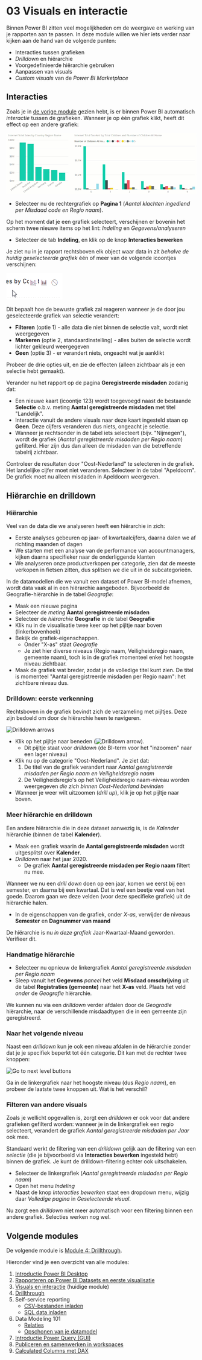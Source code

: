 # 03 Visuals en interactie

Binnen Power BI zitten veel mogelijkheden om de weergave en werking van je rapporten aan te passen. In deze module willen we hier iets verder naar kijken aan de hand van de volgende punten:

* Interacties tussen grafieken
* *Drilldown* en hiërarchie
* Voorgedefinieerde hiërarchie gebruiken
* Aanpassen van visuals
* *Custom visuals* van de *Power BI Marketplace*

## Interacties

Zoals je in [de vorige module](../02-rapporteren-op-dataset/02-rapporteren-op-dataset.md) gezien hebt, is er binnen Power BI automatisch *interactie* tussen de grafieken. Wanneer je op één grafiek klikt, heeft dit effect op een andere grafiek:

![Interactie tussen grafieken](img/01-interactie-tussen-grafieken.gif)

* Selecteer nu de rechtergrafiek op **Pagina 1** (*Aantal klachten ingediend per Misdaad code en Regio naam*).

Op het moment dat je een grafiek selecteert, verschijnen er bovenin het scherm twee nieuwe items op het lint: *Indeling* en *Gegevens/analyseren*

* Selecteer de tab **Indeling**, en klik op de knop **Interacties bewerken**

Je ziet nu in je rapport rechtsboven elk object waar data in zit *behalve de huidig geselecteerde grafiek* één of meer van de volgende icoontjes verschijnen:

![Interaction Icons](img/04-interactie-opties.png)

Dit bepaalt hoe de bewuste grafiek zal reageren wanneer je de door jou geselecteerde grafiek van selectie verandert:

* **Filteren** (optie 1) - alle data die niet binnen de selectie valt, wordt niet weergegeven
* **Markeren** (optie 2, standaardinstelling) - alles buiten de selectie wordt lichter gekleurd weergegeven
* **Geen** (optie 3) - er verandert niets, ongeacht wat je aanklikt

Probeer de drie opties uit, en zie de effecten (alleen zichtbaar als je een selectie hebt gemaakt).

Verander nu het rapport op de pagina **Geregistreerde misdaden** zodanig dat:

* Een nieuwe kaart (icoontje 123) wordt toegevoegd naast de bestaande **Selectie** o.b.v. meting **Aantal geregistreerde misdaden** met titel "Landelijk".
* Interactie vanuit de andere visuals naar deze kaart ingesteld staan op **Geen**. Deze cijfers veranderen dus niets, ongeacht je selectie.
* Wanneer je rechtsonder in de tabel iets selecteert (bijv. "Nijmegen"), wordt de grafiek (*Aantal geregistreerde misdaden per Regio naam*) gefilterd. Hier zijn dus dan alleen de misdaden van die betreffende tabelrij zichtbaar.

Controleer de resultaten door "Oost-Nederland" te selecteren in de grafiek. Het landelijke cijfer moet niet veranderen.
Selecteer in de tabel "Apeldoorn". De grafiek moet nu alleen misdaden in Apeldoorn weergeven.

## Hiërarchie en drilldown

### Hiërarchie

Veel van de data die we analyseren heeft een hiërarchie in zich:

* Eerste analyses gebeuren op jaar- of kwartaalcijfers, daarna dalen we af richting maanden of dagen
* We starten met een analyse van de performance van accountmanagers, kijken daarna specifieker naar de onderliggende klanten
* We analyseren onze productverkopen per categorie, zien dat de meeste verkopen in fietsen zitten, dus splitsen we die uit in de subcategorieën.

In de datamodellen die we vanuit een dataset of Power BI-model afnemen, wordt data vaak al in een hiërarchie aangeboden. Bijvoorbeeld de Geografie-hiërarchie in de tabel *Geografie*:

* Maak een nieuwe pagina
* Selecteer de *meting* **Aantal geregistreerde misdaden**
* Selecteer de *hiërarchie* **Geografie** in de tabel **Geografie**
* Klik nu in de visualisatie twee keer op het pijltje naar boven (linkerbovenhoek)
* Bekijk de grafiek-eigenschappen. 
  * Onder "X-as" staat *Geografie*
  * Je ziet hier diverse niveaus (Regio naam, Veiligheidsregio naam, gemeente naam), toch is in de grafiek momenteel enkel het hoogste niveau zichtbaar.
* Maak de grafiek wat breder, zodat je de volledige titel kunt zien. De titel is momenteel "Aantal geregistreerde misdaden per Regio naam": het zichtbare niveau dus.

### Drilldown: eerste verkenning

Rechtsboven in de grafiek bevindt zich de verzameling met pijltjes. Deze zijn bedoeld om door de hiërarchie heen te navigeren.

![Drilldown arrows](img/07-hierarchy-arrows.png)

* Klik op het pijltje naar beneden (![Drilldown arrow](img/08-drilldown-arrow.png)).
  * Dit pijltje staat voor *drilldown* (de BI-term voor het "inzoomen" naar een lager niveau)
* Klik nu op de categorie "Oost-Nederland". Je ziet dat:
  1. De titel van de grafiek verandert naar *Aantal geregistreerde misdaden per Regio naam en Veiligheidsregio naam*
  2. De Veiligheidsregio's op het Veiligheidsregio naam-niveau worden weergegeven *die zich binnen Oost-Nederland bevinden*
* Wanneer je weer wilt uitzoomen (*drill up*), klik je op het pijltje naar boven.

### Meer hiërarchie en drilldown

Een andere hiërarchie die in deze dataset aanwezig is, is de *Kalender* hiërarchie (binnen de tabel **Kalender**). 

* Maak een grafiek waarin de **Aantal geregistreerde misdaden** wordt uitgesplitst over **Kalender**.
* *Drilldown* naar het jaar 2020.
  * De grafiek **Aantal geregistreerde misdaden per Regio naam** filtert nu mee.

Wanneer we nu een *drill down* doen op een jaar, komen we eerst bij een semester, en daarna bij een kwartaal. Dat is wel een beetje veel van het goede. Daarom gaan we deze velden (voor deze specifieke grafiek) uit de hiërarchie halen.

* In de eigenschappen van de grafiek, onder *X-as*, verwijder de niveaus **Semester** en **Dagnummer van maand**

De hiërarchie is nu *in deze grafiek* Jaar-Kwartaal-Maand geworden. Verifieer dit.

### Handmatige hiërarchie

* Selecteer nu opnieuw de linkergrafiek *Aantal geregistreerde misdaden per Regio naam*
* Sleep vanuit het **Gegevens** *paneel* het veld **Misdaad omschrijving** uit de tabel **Registraties (gemeente)** naar het **X-as** veld. Plaats het veld *onder* de *Geografie* hiërarchie.

We kunnen nu via een *drilldown* verder afdalen door de *Geogradie* hiërarchie, naar de verschillende misdaadtypen die in een gemeente zijn geregistreerd.

### Naar het volgende niveau

Naast een *drilldown* kun je ook een niveau afdalen in de hiërarchie zonder dat je je specifiek beperkt tot één categorie. Dit kan met de rechter twee knoppen:

![Go to next level buttons](img/11-go-to-next-level-buttons.png)

Ga in de linkergrafiek naar het hoogste niveau (dus *Regio naam*), en probeer de laatste twee knoppen uit. Wat is het verschil?

### Filteren van andere visuals

Zoals je wellicht opgevallen is, zorgt een *drilldown* er ook voor dat andere grafieken gefilterd worden: wanneer je in de linkergrafiek een regio selecteert, verandert de grafiek *Aantal geregistreerde misdaden per Jaar* ook mee.

Standaard werkt de filtering van een *drilldown* gelijk aan de filtering van een *selectie* (die je bijvoorbeeld via **Interacties bewerken** ingesteld hebt) binnen de grafiek. Je kunt de drilldown-filtering echter ook uitschakelen.

* Selecteer de linkergrafiek (*Aantal geregistreerde misdaden per Regio naam*)
* Open het menu *Indeling*
* Naast de knop *Interacties bewerken* staat een dropdown menu, wijzig daar *Volledige pagina* in *Geselecteerde visual*.

Nu zorgt een *drilldown* niet meer automatisch voor een filtering binnen een andere grafiek. Selecties werken nog wel.

## Volgende modules

De volgende module is [Module 4: Drillthrough](../04-drillthrough/04-drillthrough.md).

Hieronder vind je een overzicht van alle modules:

1. [Introductie Power BI Desktop](../01-introduction/01-introduction-powerbi-desktop.md)
2. [Rapporteren op Power BI Datasets en eerste visualisatie](../02-reporting-on-dataset/02-reporting-on-dataset.md)
3. [Visuals en interactie](../03-visuals-and-interaction/03-visuals-and-interaction.md) (huidige module)
4. [Drillthrough](../04-drillthrough/04-drillthrough.md)
5. Self-service reporting
   * [CSV-bestanden inladen](../05-self-service-reporting/05-csv-inladen.md)
   * [SQL data inladen](../05-self-service-reporting/06-sql-inladen.md)
6. Data Modeling 101
   * [Relaties](../06-data-modeling-101/07-relaties.md)
   * [Opschonen van je datamodel](../06-data-modeling-101/08-opschonen.md)
7. [Introductie Power Query (GUI)](../07-power-query-gui/09-power-query.md)
8. [Publiceren en samenwerken in workspaces](../08-publishing-and-collaboration-in-workspaces/10-publishing-and-collaboration-in-workspaces.md)
9. [Calculated Columns met DAX](../09-dax/11-calc-columns.md)
